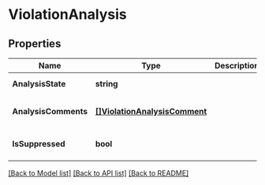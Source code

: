# ViolationAnalysis

## Properties
Name | Type | Description | Notes
------------ | ------------- | ------------- | -------------
**AnalysisState** | **string** |  | [default to null]
**AnalysisComments** | [**[]ViolationAnalysisComment**](ViolationAnalysisComment.md) |  | [optional] [default to null]
**IsSuppressed** | **bool** |  | [optional] [default to null]

[[Back to Model list]](../README.md#documentation-for-models) [[Back to API list]](../README.md#documentation-for-api-endpoints) [[Back to README]](../README.md)


